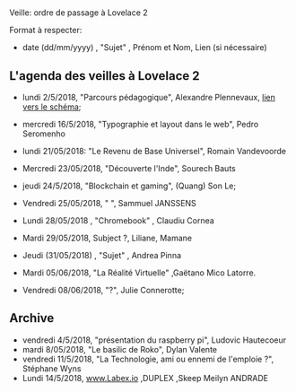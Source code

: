 #
 Veille: ordre de passage à Lovelace 2

Format à respecter:   
- date (dd/mm/yyyy) , "Sujet" ,  Prénom et Nom, Lien (si nécessaire)

## L'agenda des veilles à Lovelace 2

- lundi 2/5/2018, "Parcours pédagogique", Alexandre Plennevaux, [lien vers le schéma](https://docs.google.com/drawings/d/1kKAMz1jTaK0-8Glg136j3T1C3kCKaq-gFEju1FxsVCs/edit);


- mercredi 16/5/2018, "Typographie et layout dans le web", Pedro Seromenho
- lundi 21/05/2018: "Le Revenu de Base Universel", Romain Vandevoorde
- Mercredi 23/05/2018, "Découverte l'Inde", Sourech Bauts
- jeudi 24/5/2018, "Blockchain et gaming", (Quang) Son Le;
- Vendredi 25/05/2018, " ", Sammuel JANSSENS
- Lundi 28/05/2018 , "Chromebook" , Claudiu Cornea
- Mardi 29/05/2018, Subject ?, Liliane, Mamane
- Jeudi (31/05/2018) , "Sujet" ,  Andrea Pinna
- Mardi 05/06/2018, "La Réalité Virtuelle" ,Gaëtano Mico Latorre.
- Vendredi 08/06/2018, "?", Julie Connerotte;
## Archive

- vendredi 4/5/2018, "présentation du raspberry pi", Ludovic Hautecoeur
- mardi 8/05/2018, "Le basilic de Roko", Dylan Valente
- vendredi 11/5/2018, "La Technologie, ami ou ennemi de l'emploie ?", Stéphane Wyns
- Lundi 14/5/2018, www.Labex.io ,DUPLEX ,Skeep Meilyn ANDRADE


